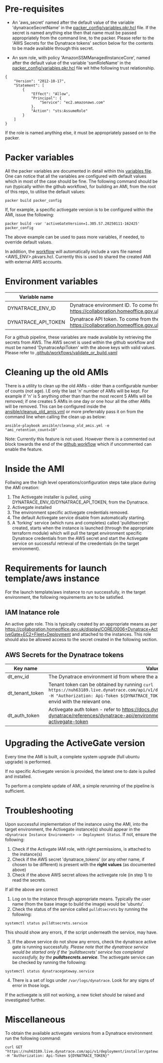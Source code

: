 # Pre-requisites

* An 'aws_secret' named after the default value of the variable 'dynatraceSecretName' in the [packer_config/variables.pkr.hcl](packer_config/variables.pkr.hcl) file. If the secret is named anything else then that name must be passed appropriately from the command line, to the packer. Please refer to the 'AWS Secrets for the Dynatrace tokens' section below for the contents to be made available through this secret.

* An ssm role, with policy 'AmazonSSMManagedInstanceCore', named after the default value of the variable 'ssmRoleName' in the [packer_config/variables.pkr.hcl](packer_config/variables.pkr.hcl) file wit hthe following trust relationship.

```
{
    "Version": "2012-10-17",
    "Statement": [
        {
            "Effect": "Allow",
            "Principal": {
                "Service": "ec2.amazonaws.com"
            },
            "Action": "sts:AssumeRole"
        }
    ]
}
```

If the role is named anything else, it must be appropriately passed on to the packer.

# Packer variables

All the packer variables are documented in detail within this [variables file](packer_config/variables.pkr.hcl). One can notice that all the variables are configured with default values which in most of the case should be fine. The following command should be run (typically within the github workflow), for building an AMI, from the root of this repo, to utilise the default values:

```
packer build packer_config
```

If, for example, a specific activegate version is to be configured within the AMI, issue the following:

```
packer build -var 'activeGateVersion=1.305.57.20250111-162425' packer_config
```

The above example can be used to pass more variables, if needed, to override default values.

In addition, the [workflow](.github/workflows/validate_or_build.yaml) will automatically include a vars file named <AWS_ENV>.pkvars.hcl. Currently this is used to shared the created AMI with external AWS accounts.

# Environment variables

| Variable name | Description |
| ------------- | ----------- |
| DYNATRACE_ENV_ID     | Dynatrace environment ID. To come from the  AWS secret and read into the github pipeline using the github action as per https://collaboration.homeoffice.gov.uk/display/CORE/Consume+AWS+Secrets+within+GitHub+workflow+using+a+GitHub+action. |
| DYNATRACE_API_TOKEN  | Dynatrace API token. To come from the AWS secret and read into the github pipeline using the github action as per https://collaboration.homeoffice.gov.uk/display/CORE/Consume+AWS+Secrets+within+GitHub+workflow+using+a+GitHub+action. |

For a github pipeline, these variables are made available by retrieving the secrets from AWS. The AWS secret is used within the github workflow and must be named 'DynatraceApiToken' with the above keys with valid values. Please refer to [.github/workflows/validate_or_build.yaml](.github/workflows/validate_or_build.yaml)

# Cleaning up the old AMIs

There is a utility to clean up the old AMIs - older than a configurable number of counts (not age). I.E only the last 'n' number of AMIs will be kept. For example if 'n' is 5 anything other than than the most recent 5 AMIs will be removed; if one creates 5 AMIs in one day or one hour all the other AMIs will be removed. This can be configured inside the [ansible/cleanup_old_amis.yml](ansible/cleanup_old_amis.yml) or more preferrably pass it on from the command line when calling the clean up as below:

```
ansible-playbook ansible/cleanup_old_amis.yml -e "ami_retention_count=10"
```

Note: Currently this feature is not used. However there is a commented out block towards the end of the [github workflow](.github/workflows/validate_or_build.yaml) which if uncommented can enable the feature.

# Inside the AMI

Follwing are the high level operations/configuration steps take place during the AMI creation:

1. The Activegate installer is pulled, using DYNATRACE_ENV_ID/DYNATRACE_API_TOKEN, from the Dynatrace.
2. Activegate installed
3. The environment specific activegate credentials removed.
4. The default Activegate service disable from automatically starting.
5. A 'forking' service (which runs and completes) called 'pulldtsecrets' created, starts when the instance is launched (through the appropriate terraform module) which will pull the target environment specific Dynatrace credentials from the AWS secret and start the Activegate service on successful retrieval of the creedentials (in the target environment).

# Requirements for launch template/aws instance

For the launch template/aws instance to run successfully, in the target environment, the following requirements are to be satisfied.

## IAM Inatance role

An active gate role. This is typically created by an appropriate means as per https://collaboration.homeoffice.gov.uk/display/CORE/0006+Dynatrace+ActiveGate+EC2+Fleet+Deployment and attached to the instances. This role should also be allowed access to the secret created in the following section.

## AWS Secrets for the Dynatrace tokens

| Key name                 | Value |
| ------------------------ | ----- |
| dt_env_id | The Dynatrace environment id from where the activegatescript to be downloaded.|
| dt_tenant_token | Tenant token can be obtained by running `curl https://nuh63189.live.dynatrace.com/api/v1/deployment/installer/agent/connectioninfo -H "Authorization: Api-Token ${DYNATRACE_TOKEN}"` from the command line. Replace the envid with the relevant one. |
| dt_auth_token   | Activegate auth token - refer to https://docs.dynatrace.com/docs/discover-dynatrace/references/dynatrace-api/environment-api/tokens-v2/activegate-tokens/get-activegate-token |

# Upgrading the ActiveGate version

Every time the AMI is built, a complete system upgrade (full ubuntu upgrade) is performed.

If no specific Activegate version is provided, the latest one to date is pulled and installed.

To perform a complete update of AMI, a simple rerunning of the pipeline is sufficient.

# Troubleshooting 

Upon successful implementation of the instance using the AMI, into the target environment, the Activegate instance(s) should appear in the `<Dynatrace Instance Environment> -> Deployment Status`. If not, ensure the following:

1. Check if the Activgate IAM role, with right permissions, is attached to the instance(s) 
2. Check if the AWS secret 'dynatrace_tokens' (or any other name, if chosen to be different) is present with the **right values** (as documented above)
3. Check if the above AWS secret allows the activegate role (in step 1) to read the secrets.

If all the above are correct

1. Log on to the instance through appropriate means. Typically the user name (from the base image to build the image) would be 'ubuntu'. 
2. Check the status of the service called `pulldtsecrets` by running the following:

```
systemctl status pulldtsecrets.service
```
This should show any errors, if the script underneath the service, may have.

3. If the above service do not show any errors, check the dynatrace active gate is running successfully. *Please note that the dynatrace service would be started only if the 'pulldtsecrets' service has completed successfully, by the __pulldtsecrets.service__*. The activegate service can be checked by running the following:

```
systemctl status dynatracegateway.service
```

4. There is a set of logs under `/var/logs/dynatrace`. Look for any signs of error in those logs.

If the activegate is still not working, a new ticket should be raised and investigated further.

# Miscellaneous 

To obtain the available activegate versions from a Dynatrace environment run the following command:

```
curl GET "https://nuh63189.live.dynatrace.com/api/v1/deployment/installer/gateway/versions/unix" -H "Authorization: Api-Token ${DYNATRACE_TOKEN}"
```
